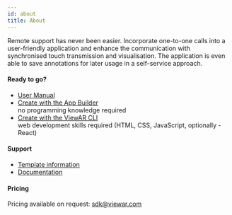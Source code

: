 ```yaml
---
id: about
title: About
---
```


Remote support has never been easier. Incorporate one-to-one calls into a user-friendly application and enhance the communication with synchronised touch transmission and visualisation. The application is even able to save annotations for later usage in a self-service approach.

#### Ready to go?

- [User Manual](helpar-user-manual.md)
- [Create with the App Builder](helpar-app-builder.md)  
  no programming knowledge required
- [Create with the ViewAR CLI](helpar-cli.md)  
  web development skills required (HTML, CSS, JavaScript, optionally - React)

#### Support

- [Template information](https://www.viewar.com/template/helpar-remote-assistance/)
- [Documentation](/docs/sdk/content/)

#### Pricing

Pricing available on request: <sdk@viewar.com>
